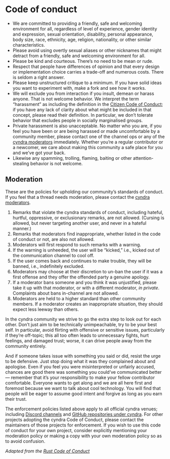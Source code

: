 # Code of conduct

* We are committed to providing a friendly, safe and welcoming environment for
all, regardless of level of experience, gender identity and expression, sexual
orientation, disability, personal appearance, body size, race, ethnicity, age,
religion, nationality, or other similar characteristics.
* Please avoid using overtly sexual aliases or other nicknames that might
detract from a friendly, safe and welcoming environment for all.
* Please be kind and courteous. There’s no need to be mean or rude.
* Respect that people have differences of opinion and that every design or
implementation choice carries a trade-off and numerous costs. There is seldom
a right answer.
* Please keep unstructured critique to a minimum. If you have solid ideas you
want to experiment with, make a fork and see how it works.
* We will exclude you from interaction if you insult, demean or harass anyone.
That is not welcome behavior. We interpret the term “harassment” as including
the definition in the
[Citizen Code of Conduct](https://github.com/stumpsyn/policies/blob/master/citizen_code_of_conduct.md);
if you have any lack of clarity about what might be included in that concept,
please read their definition. In particular, we don’t tolerate behavior that
excludes people in socially marginalised groups.
* Private harassment is also unacceptable. No matter who you are, if you feel
you have been or are being harassed or made uncomfortable by a community member,
please contact one of the channel ops or any of the
[cyndra moderators](mailto:opensource@cyndra.rs) immediately. Whether you’re a
regular contributor or a newcomer, we care about making this community a safe
place for you and we’ve got your back.
* Likewise any spamming, trolling, flaming, baiting or other
attention-stealing behavior is not welcome.

## Moderation

These are the policies for upholding our community’s standards of conduct. If
you feel that a thread needs moderation, please contact the
[cyndra moderators](mailto:opensource@cyndra.rs).

1. Remarks that violate the cyndra standards of conduct, including hateful,
hurtful, oppressive, or exclusionary remarks, are not allowed. (Cursing is
allowed, but never targeting another user, and never in a hateful manner.)
2. Remarks that moderators find inappropriate, whether listed in the code of
conduct or not, are also not allowed.
3. Moderators will first respond to such remarks with a warning.
4. If the warning is unheeded, the user will be “kicked,” i.e., kicked out of
the communication channel to cool off.
5. If the user comes back and continues to make trouble, they will be banned,
i.e., indefinitely excluded.
6. Moderators may choose at their discretion to un-ban the user if it was a
first offense and they offer the offended party a genuine apology.
7. If a moderator bans someone and you think it was unjustified, please take
it up with that moderator, or with a different moderator, *in private*.
Complaints about bans in-channel are not allowed.
8. Moderators are held to a higher standard than other community members. If a
moderator creates an inappropriate situation, they should expect less leeway
than others.

In the cyndra community we strive to go the extra step to look out for each
other. Don’t just aim to be technically unimpeachable, try to be your best
self. In particular, avoid flirting with offensive or sensitive issues,
particularly if they’re off-topic; this all too often leads to unnecessary
fights, hurt feelings, and damaged trust; worse, it can drive people away from
the community entirely.

And if someone takes issue with something you said or did, resist the urge to
be defensive. Just stop doing what it was they complained about and apologise.
Even if you feel you were misinterpreted or unfairly accused, chances are good
there was something you could’ve communicated better — remember that it’s your
responsibility to make your fellow contributor comfortable. Everyone wants to
get along and we are all here first and foremost because we want to talk about
cool technology. You will find that people will be eager to assume good intent
and forgive as long as you earn their trust.

The enforcement policies listed above apply to all official cyndra venues;
including [Discord channels](https://discord.gg/H33rRDTm3p) and
[GitHub repositories under cyndra](https://github.com/cyndra-hq). For other
projects adopting the cyndra Code of Conduct, please contact the maintainers of
those projects for enforcement. If you wish to use this code of conduct for
your own project, consider explicitly mentioning your moderation policy or
making a copy with your own moderation policy so as to avoid confusion.

 *Adapted from the
[Rust Code of Conduct](https://www.rust-lang.org/policies/code-of-conduct)*
